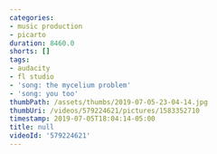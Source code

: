 ```yaml
---
categories:
- music production
- picarto
duration: 8460.0
shorts: []
tags:
- audacity
- fl studio
- 'song: the mycelium problem'
- 'song: you too'
thumbPath: /assets/thumbs/2019-07-05-23-04-14.jpg
thumbUri: /videos/579224621/pictures/1583352710
timestamp: 2019-07-05T18:04:14-05:00
title: null
videoId: '579224621'
---
```

